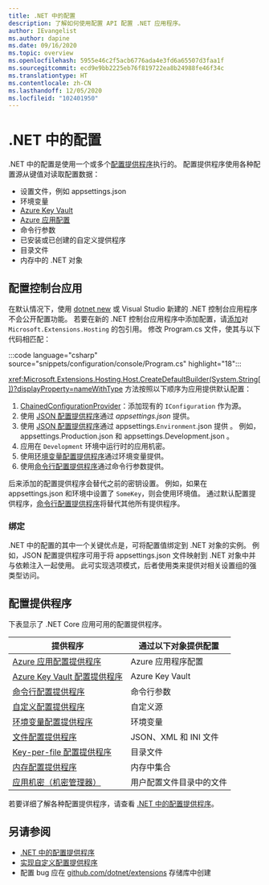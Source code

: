 ```yaml
---
title: .NET 中的配置
description: 了解如何使用配置 API 配置 .NET 应用程序。
author: IEvangelist
ms.author: dapine
ms.date: 09/16/2020
ms.topic: overview
ms.openlocfilehash: 5955e46c2f5acb6776ada4e3fd6a65507d3faa1f
ms.sourcegitcommit: ecd9e9bb2225eb76f819722ea8b24988fe46f34c
ms.translationtype: HT
ms.contentlocale: zh-CN
ms.lasthandoff: 12/05/2020
ms.locfileid: "102401950"
---
```

# <a name="configuration-in-net"></a>.NET 中的配置

.NET 中的配置是使用一个或多个[配置提供程序](#configuration-providers)执行的。 配置提供程序使用各种配置源从键值对读取配置数据：

- 设置文件，例如 appsettings.json
- 环境变量
- [Azure Key Vault](/azure/key-vault/general/overview)
- [Azure 应用配置](/azure/azure-app-configuration/overview)
- 命令行参数
- 已安装或已创建的自定义提供程序
- 目录文件
- 内存中的 .NET 对象

## <a name="configure-console-apps"></a>配置控制台应用

在默认情况下，使用 [dotnet new](../tools/dotnet-new.md) 或 Visual Studio 新建的 .NET 控制台应用程序不会公开配置功能。 若要在新的 .NET 控制台应用程序中添加配置，请[添加](../tools/dotnet-add-package.md)对 `Microsoft.Extensions.Hosting` 的包引用。 修改 Program.cs 文件，使其与以下代码相匹配：

:::code language="csharp" source="snippets/configuration/console/Program.cs" highlight="18":::

<xref:Microsoft.Extensions.Hosting.Host.CreateDefaultBuilder(System.String[])?displayProperty=nameWithType> 方法按照以下顺序为应用提供默认配置：

1. [ChainedConfigurationProvider](xref:Microsoft.Extensions.Configuration.ChainedConfigurationSource)：添加现有的 `IConfiguration` 作为源。
1. 使用 [JSON 配置提供程序](configuration-providers.md#file-configuration-provider)通过 *appsettings.json* 提供。
1. 使用 [JSON 配置提供程序](configuration-providers.md#file-configuration-provider)通过 appsettings.`Environment`.json 提供 。 例如，appsettings.Production.json 和 appsettings.Development.json 。
1. 应用在 `Development` 环境中运行时的应用机密。
1. 使用[环境变量配置提供程序](configuration-providers.md#environment-variable-configuration-provider)通过环境变量提供。
1. 使用[命令行配置提供程序](configuration-providers.md#command-line-configuration-provider)通过命令行参数提供。

后来添加的配置提供程序会替代之前的密钥设置。 例如，如果在 appsettings.json 和环境中设置了 `SomeKey`，则会使用环境值。 通过默认配置提供程序，[命令行配置提供程序](configuration-providers.md#command-line-configuration-provider)将替代其他所有提供程序。

### <a name="binding"></a>绑定

.NET 中的配置的其中一个关键优点是，可将配置值绑定到 .NET 对象的实例。 例如，JSON 配置提供程序可用于将 appsettings.json 文件映射到 .NET 对象中并与依赖注入一起使用。 此可实现选项模式，后者使用类来提供对相关设置组的强类型访问。

## <a name="configuration-providers"></a>配置提供程序

下表显示了 .NET Core 应用可用的配置提供程序。

| 提供程序                                                                                                               | 通过以下对象提供配置        |
|------------------------------------------------------------------------------------------------------------------------|------------------------------------|
| [Azure 应用配置提供程序](/azure/azure-app-configuration/quickstart-aspnet-core-app)                          | Azure 应用程序配置            |
| [Azure Key Vault 配置提供程序](/azure/key-vault/general/tutorial-net-virtual-machine)                        | Azure Key Vault                    |
| [命令行配置提供程序](configuration-providers.md#command-line-configuration-provider)                  | 命令行参数            |
| [自定义配置提供程序](custom-configuration-provider.md)                                                      | 自定义源                      |
| [环境变量配置提供程序](configuration-providers.md#environment-variable-configuration-provider) | 环境变量              |
| [文件配置提供程序](configuration-providers.md#file-configuration-provider)                                  | JSON、XML 和 INI 文件           |
| [Key-per-file 配置提供程序](configuration-providers.md#key-per-file-configuration-provider)                  | 目录文件                    |
| [内存配置提供程序](configuration-providers.md#memory-configuration-provider)                              | 内存中集合              |
| [应用机密（机密管理器）](/aspnet/core/security/app-secrets)                                                      | 用户配置文件目录中的文件 |

若要详细了解各种配置提供程序，请查看 [.NET 中的配置提供程序](configuration-providers.md)。

## <a name="see-also"></a>另请参阅

- [.NET 中的配置提供程序](configuration-providers.md)
- [实现自定义配置提供程序](custom-configuration-provider.md)
- 配置 bug 应在 [github.com/dotnet/extensions](https://github.com/dotnet/extensions/issues) 存储库中创建
